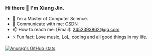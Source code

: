 ### Hi there 👋 I'm Xiang Jin.

- 🌱 I’m a Master of Computer Science.
- 💬 Communicate with me: [CSDN](https://blog.csdn.net/qq_41845478?spm=1000.2115.3001.5343)
- 📫 How to reach me: [Email]: 2452393862@qq.com
- ⚡ Fun fact: Love music, LoL, coding and all good things in my life.

[![Anurag's GitHub stats](https://github-readme-stats.vercel.app/api?username=jinxiang-unique&show_icons=true)](https://github.com/jinxiang-unique/jinxiang-unique)

<!-- <a href="https://github.com/jinxiang-unique/CCIR-Cup">
  <img align="center" src="https://github-readme-stats.vercel.app/api/pin/?username=jinxiang-unique&repo=CCIR-Cup&show_owner=True" />
</a>
<a href="https://github.com/jinxiang-unique/BERT-Chinese-NER-pytorch">
  <img align="center" src="https://github-readme-stats.vercel.app/api/pin/?username=jinxiang-unique&repo=BERT-Chinese-NER-pytorch&show_owner=True" />
</a>
<a href="https://github.com/jinxiang-unique/AI_doctor">
  <img align="center" src="https://github-readme-stats.vercel.app/api/pin/?username=jinxiang-unique&repo=AI_doctor&show_owner=True" />
</a> -->

<!-- [![Top Langs](https://github-readme-stats.vercel.app/api/top-langs/?username=jinxiang-unique&layout=compact)](https://github.com/jinxiang-unique/jinxiang-unique) -->
<!--
**jinxiang-unique/jinxiang-unique** is a ✨ _special_ ✨ repository because its `README.md` (this file) appears on your GitHub profile.

Here are some ideas to get you started:

- 🔭 I’m currently working on ...
- 🌱 I’m currently learning ...
- 👯 I’m looking to collaborate on ...
- 🤔 I’m looking for help with ...
- 💬 Ask me about ...
- 📫 How to reach me: ...
- 😄 Pronouns: ...
- ⚡ Fun fact: ...
-->
